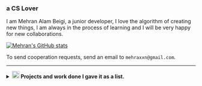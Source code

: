 ### a CS Lover

I am Mehran Alam Beigi, a junior developer, I love the algorithm of creating new things, I am always in the process of learning and I will be very happy for new collaborations.

[![Mehran's GitHub stats](https://github-readme-stats.vercel.app/api?username=mehranalam)](https://github.com/mehranalam/)

To send cooperation requests, send an email to `mehraxxn@gmail.com`.

<hr>

<details>
  <summary>
 <b><img width="20" height="20" src="https://img.icons8.com/officel/20/nui2.png" alt="nui2"/> Projects and work done I gave it as a list.</b>
  </summary>

### Organization
- Distro Foundation 🤍: https://github.com/Distro-ir
  
   - Distro Official site: The official site of the ‍‍Distro Foundation a foundation for supporting the open source world, producing and monitoring projects beneficial to the development communities of the world. https://github.com/Distro-ir/Distro
     
   - To : this program is useful to list your todo. everywhere this program run, it will make a file named '.to' in the directory that runed in. this file is the database of the program in a kind of json format, more like a dictionary in python: https://github.com/Distro-ir/to
 
   - Disshort - A open source template of Shorten URL service: https://github.com/Distro-ir/Disshort
 
   - find-ip You can use this program to get the IP of a website: https://github.com/Distro-ir/Find-IP
 

### Flagship projects
  - An open source project for the interpretation of blood test results, by receiving information such as WBC and RBC, interprets the test result completely automatically: **https://github.com/Mehranalam/Interpretation-blood-test-results**
    
  - This library is actually a shell of cURL and provides CURL features and functions under classes and interfaces for use in Java and Android projects. This library is expected to run on all platforms under the JVM, the CURL `curl.se` tool is a platform-independent terminal kit with a long history : **https://github.com/Mehranalam/HTTP-Communication**

  - A Python program that can transfer text copied on a phone to a laptop can be used as a combination of web service, mobile and desktop applications. For this purpose, we use Flask for the backend to create a small server that can receive the copied texts and then display these texts on the laptop : **https://github.com/Mehranalam/LapCopy**


### Algorithm:
  - Knight-tour-theory : **https://github.com/Mehranalam/Knight-tour-theory**
  - A set of algorithms for the Java language: **https://github.com/Mehranalam/javaPractice**
  - PyTex: **https://github.com/Mehranalam/PyTex**
  - PyDown: **https://github.com/Mehranalam/PyDown**

### Front-end skills:
  - blog [ static content generator ] : **https://github.com/Mehranalam/Blog**
  - Simulation of `bluBank` service home page : **https://github.com/Mehranalam/blu-cloning**
  - Simulation of `zarinPal` service home page : **https://github.com/Mehranalam/Zarinpal-cloning**
  - Medical Engineering Association of Azad University, Tehra Central Branch : **https://github.com/Mehranalam/Medical-Engineering-Association**
  - A collection of works by Albert Camus : **https://github.com/Mehranalam/Albert-Camus**

### Android app:
  - A reliable and open source news application by receiving information from CNN `edition.cnn.com` and using the Volley library `github.com/google/volley` to communicate with CNN : **https://github.com/Mehranalam/NewsApp**
- A store application on the Android platform has a management panel for the store manager to add and remove products and manage the application in the best way by using firebase to register products and register and register store users using the Firebase Auth service `firebase.google.com` : **https://github.com/Mehranalam/Bardeal**

### Telegram Bot:
  - A Telegram group bot to manage the group to prevent the entry of suspicious and malicious people in order to harm the group by actions such as: spam, scam, ads, etc. (CAPTCHA with Emoji) : **https://github.com/Mehranalam/Emoji**

<br>

- More : https://github.com/Mehranalam?tab=repositories

### stackoverflow.com 

- https://stackoverflow.com/users/19050424/mehran-alam-beigi



<!--
https://trello.com/invite/b/0cvzVEKZ/ATTIc6403d66315dd4c8c55905c2087c351f8CAF321D/algebra-topology-differential-calculus-and-optimization-theory-for-computer-science-and-machine-learning
-->


</details>
